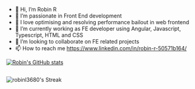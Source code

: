 - 👋 Hi, I’m Robin R
- 👀 I’m passionate in Front End development
- 🥰 I love optimising and resolving performance bailout in web frontend
- 🌱 I’m currently working as FE developer using Angular, Javascript, Typescript, HTML and CSS
- 💞️ I’m looking to collaborate on FE related projects
- 📫 How to reach me https://www.linkedin.com/in/robin-r-50571b164/

[![Robin's GitHub stats](https://github-readme-stats.vercel.app/api?username=robinl3680)](https://github.com/anuraghazra/github-readme-stats)
##
![robinl3680's Streak](https://github-readme-streak-stats.herokuapp.com/?user=robinl3680&theme=vue-dark&hide_border=true)

<!---
robinl3680/robinl3680 is a ✨ special ✨ repository because its `README.md` (this file) appears on your GitHub profile.
You can click the Preview link to take a look at your changes.
--->
